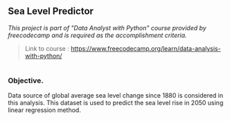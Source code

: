 ## Sea Level Predictor

*This project is part of "Data Analyst with Python" course provided by freecodecamp and is required as the accomplishment criteria.*

> Link to course : https://www.freecodecamp.org/learn/data-analysis-with-python/
#
### Objective.
Data source of global average sea level change since 1880 is considered in this analysis. This dataset is used to predict the sea level rise in 2050 using linear regression method.
